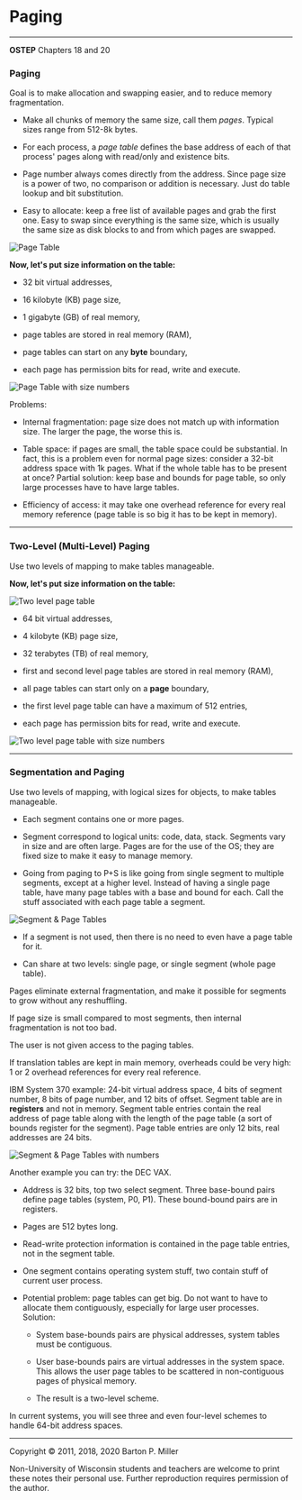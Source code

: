 # Paging

* * *

**OSTEP** Chapters 18 and 20

### Paging

Goal is to make allocation and swapping easier, and
to reduce memory fragmentation.

- Make all chunks of memory the same size, call them
  _pages_.
  Typical sizes range from 512-8k bytes.

- For each process, a
  _page table_
  defines the base
  address of each of that process' pages along with
  read/only and existence bits.

- Page number always comes directly from the address. Since
  page size is a power of two, no comparison or addition is necessary.
  Just do table lookup and bit substitution.

- Easy to allocate: keep a free list of available pages
  and grab the first one. Easy to swap since everything
  is the same size, which is usually the same size as disk
  blocks to and from which pages are swapped.


![Page Table](figures/s16-1level-paging-nonumbers.jpg)

**Now, let's put size information on the table:**

- 32 bit virtual addresses,

- 16 kilobyte (KB) page size,

- 1 gigabyte (GB) of real memory,

- page tables are stored in real memory (RAM),

- page tables can start on any **byte** boundary,

- each page has permission bits for read, write and execute.


![Page Table with size numbers](figures/s16-1level-paging.jpg)

Problems:


- Internal fragmentation: page size does not match up
   with information size. The larger the page, the worse
   this is.

- Table space: if pages are small, the table space
   could be substantial. In fact, this is a problem even
   for normal page sizes: consider a 32-bit address
   space with 1k pages. What if the whole table has to
   be present at once? Partial solution: keep base and bounds for
   page table, so only large processes have to have large
   tables.

- Efficiency of access: it may take one overhead reference
   for every real memory reference (page table is so big it
   has to be kept in memory).


* * *

### Two-Level (Multi-Level) Paging

Use two levels of mapping to make tables manageable.

**Now, let's put size information on the table:**

![Two level page table](figures/s16-2level-paging-nonumbers.jpg)

- 64 bit virtual addresses,

- 4 kilobyte (KB) page size,

- 32 terabytes (TB) of real memory,

- first and second level page tables are stored in real memory (RAM),

- all page tables can start only on a **page** boundary,

- the first level page table can have a maximum of 512 entries,

- each page has permission bits for read, write and execute.


![Two level page table with size numbers](figures/s16-2level-paging.jpg)

* * *

### Segmentation and Paging

Use two levels of mapping, with logical sizes for objects, to make tables manageable.

- Each segment contains one or more pages.

- Segment correspond to logical units: code, data, stack.
  Segments vary in size and are often large.
  Pages are for the use of the OS; they are fixed size to
  make it easy to manage memory.

- Going from paging to P+S is like going from single segment to
  multiple segments, except at a higher level. Instead of having
  a single page table, have many page tables with a base and
  bound for each. Call the stuff associated with each page table
  a segment.


![Segment & Page Tables](figures/s16-seg-paging-nonumbers.jpg)

- If a segment is not used, then there is no need to even
  have a page table for it.

- Can share at two levels: single page, or single segment
  (whole page table).


Pages eliminate external fragmentation, and make it
possible for segments to grow without any reshuffling.

If page size is small compared to most segments, then
internal fragmentation is not too bad.

The user is not given access to the paging tables.

If translation tables are kept in main memory, overheads could be
very high: 1 or 2 overhead references for every real reference.

IBM System 370 example: 24-bit virtual address space,
4 bits of segment number, 8 bits of page number, and
12 bits of offset. Segment table are in
**registers** and not in memory.
Segment table entries contain the real address
of page table along with the length of the page table
(a sort of bounds register for the segment).
Page table entries are only 12 bits, real addresses are 24 bits.

![Segment & Page Tables with numbers](figures/s16-seg-paging.jpg)

Another example you can try: the DEC VAX.

- Address is 32 bits, top two select segment. Three base-bound
  pairs define page tables (system, P0, P1).
  These bound-bound pairs are in registers.

- Pages are 512 bytes long.

- Read-write protection information is contained in the
  page table entries, not in the segment table.

- One segment contains operating system stuff, two contain
  stuff of current user process.

- Potential problem: page tables can get big. Do not want to
  have to allocate them contiguously, especially for large
  user processes. Solution:
  - System base-bounds pairs are physical addresses, system
    tables must be contiguous.

  - User base-bounds pairs are virtual addresses in the system
    space. This allows the user page tables to be scattered in
    non-contiguous pages of physical memory.

  - The result is a two-level scheme.

In current systems, you will see three and even four-level schemes to
handle 64-bit address spaces.

* * *

Copyright © 2011, 2018, 2020 Barton P. Miller

Non-University of Wisconsin students and teachers are welcome
to print these notes their personal use.
Further reproduction requires permission of the author.

